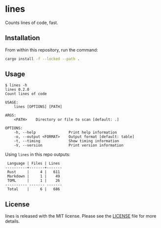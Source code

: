 # lines

Counts lines of code, fast.

## Installation

From within this repository, run the command:

```sh
cargo install -f --locked --path .
```

## Usage

```
$ lines -h
lines 0.2.0
Count lines of code

USAGE:
    lines [OPTIONS] [PATH]

ARGS:
    <PATH>    Directory or file to scan [default: .]

OPTIONS:
    -h, --help               Print help information
    -o, --output <FORMAT>    Output format [default: table]
    -t, --timing             Show timing information
    -V, --version            Print version information
```

Using `lines` in this repo outputs:

```
 Language | Files | Lines 
----------+-------+-------
 Rust     |     4 |   611 
 Markdown |     1 |    49 
 TOML     |     1 |    26 
---------- ------- -------
 Total    |     6 |   686 
```

## License

lines is released with the MIT license.
Please see the [LICENSE](./LICENSE) file for more details.
